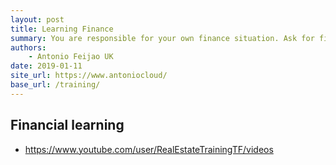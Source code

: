```yaml
---
layout: post
title: Learning Finance
summary: You are responsible for your own finance situation. Ask for finance advice from a specialist or professional.
authors:
    - Antonio Feijao UK
date: 2019-01-11
site_url: https://www.antoniocloud/
base_url: /training/
---
```


## Financial learning

* <https://www.youtube.com/user/RealEstateTrainingTF/videos>
